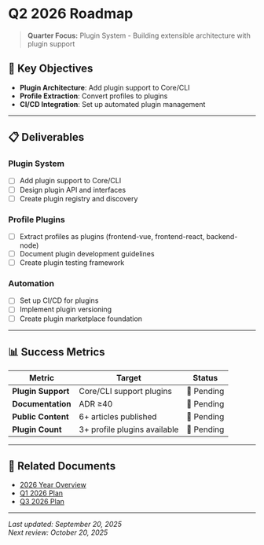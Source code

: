 # Q2 2026 Roadmap

> **Quarter Focus:** Plugin System - Building extensible architecture with plugin support

## 🎯 Key Objectives

- **Plugin Architecture**: Add plugin support to Core/CLI
- **Profile Extraction**: Convert profiles to plugins
- **CI/CD Integration**: Set up automated plugin management

---

## 📋 Deliverables

### Plugin System
- [ ] Add plugin support to Core/CLI
- [ ] Design plugin API and interfaces
- [ ] Create plugin registry and discovery

### Profile Plugins
- [ ] Extract profiles as plugins (frontend-vue, frontend-react, backend-node)
- [ ] Document plugin development guidelines
- [ ] Create plugin testing framework

### Automation
- [ ] Set up CI/CD for plugins
- [ ] Implement plugin versioning
- [ ] Create plugin marketplace foundation

---

## 📊 Success Metrics

| Metric | Target | Status |
|--------|--------|--------|
| **Plugin Support** | Core/CLI support plugins | 🔴 Pending |
| **Documentation** | ADR ≥40 | 🔴 Pending |
| **Public Content** | 6+ articles published | 🔴 Pending |
| **Plugin Count** | 3+ profile plugins available | 🔴 Pending |

---

## 🔗 Related Documents

- [2026 Year Overview](../2026/YEAR-OVERVIEW.md)
- [Q1 2026 Plan](./Q1.md)
- [Q3 2026 Plan](./Q3.md)

---

*Last updated: September 20, 2025*  
*Next review: October 20, 2025*  